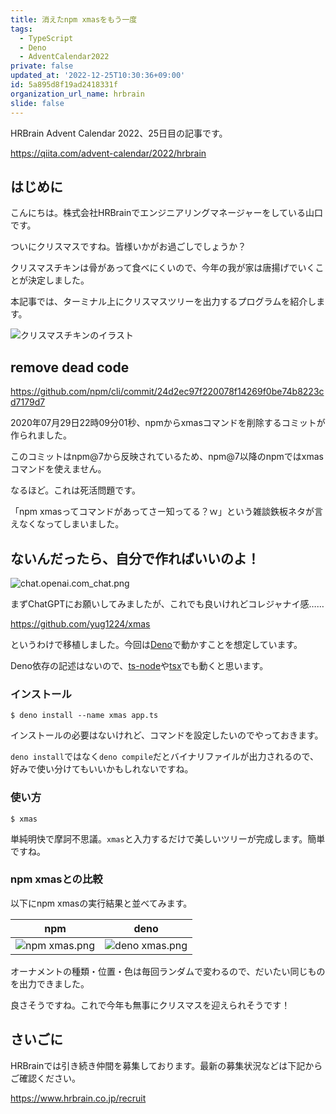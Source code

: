 ```yaml
---
title: 消えたnpm xmasをもう一度
tags:
  - TypeScript
  - Deno
  - AdventCalendar2022
private: false
updated_at: '2022-12-25T10:30:36+09:00'
id: 5a895d8f19ad2418331f
organization_url_name: hrbrain
slide: false
---
```

HRBrain Advent Calendar 2022、25日目の記事です。

https://qiita.com/advent-calendar/2022/hrbrain

## はじめに

こんにちは。株式会社HRBrainでエンジニアリングマネージャーをしている山口です。

ついにクリスマスですね。皆様いかがお過ごしでしょうか？

クリスマスチキンは骨があって食べにくいので、今年の我が家は唐揚げでいくことが決定しました。

本記事では、ターミナル上にクリスマスツリーを出力するプログラムを紹介します。

![クリスマスチキンのイラスト](https://qiita-image-store.s3.ap-northeast-1.amazonaws.com/0/106236/7d781e61-dbce-b940-2886-c5f38527a169.png)

## remove dead code

https://github.com/npm/cli/commit/24d2ec97f220078f14269f0be74b8223cd7179d7

2020年07月29日22時09分01秒、npmからxmasコマンドを削除するコミットが作られました。

このコミットはnpm@7から反映されているため、npm@7以降のnpmではxmasコマンドを使えません。

なるほど。これは死活問題です。

「npm xmasってコマンドがあってさー知ってる？ｗ」という雑談鉄板ネタが言えなくなってしまいました。

## ないんだったら、自分で作ればいいのよ！

![chat.openai.com_chat.png](https://qiita-image-store.s3.ap-northeast-1.amazonaws.com/0/106236/90cbd2c5-ce39-6c67-a11b-9ed840431b42.png)

まずChatGPTにお願いしてみましたが、これでも良いけれどコレジャナイ感……

https://github.com/yug1224/xmas

というわけで移植しました。今回は[Deno](https://deno.land/)で動かすことを想定しています。

Deno依存の記述はないので、[ts-node](https://github.com/TypeStrong/ts-node)や[tsx](https://github.com/esbuild-kit/tsx)でも動くと思います。

### インストール

```console
$ deno install --name xmas app.ts
```

インストールの必要はないけれど、コマンドを設定したいのでやっておきます。

`deno install`ではなく`deno compile`だとバイナリファイルが出力されるので、好みで使い分けてもいいかもしれないですね。

### 使い方

```console
$ xmas
```

単純明快で摩訶不思議。`xmas`と入力するだけで美しいツリーが完成します。簡単ですね。

<!-- 
![terminal.gif](https://qiita-image-store.s3.ap-northeast-1.amazonaws.com/0/106236/8c0344d3-35cb-6af0-7348-ad75ea192c7e.gif) -->


### npm xmasとの比較

以下にnpm xmasの実行結果と並べてみます。

| npm                       | deno                        |
| ------------------------- | --------------------------- |
| ![npm xmas.png][npm xmas] | ![deno xmas.png][deno xmas] |

[npm xmas]: https://qiita-image-store.s3.ap-northeast-1.amazonaws.com/0/106236/b83f0b4f-0424-a9ea-06d7-91fc002f10e8.png
[deno xmas]: https://qiita-image-store.s3.ap-northeast-1.amazonaws.com/0/106236/7d2b8242-315b-8426-744e-46de50fe8707.png

オーナメントの種類・位置・色は毎回ランダムで変わるので、だいたい同じものを出力できました。

良さそうですね。これで今年も無事にクリスマスを迎えられそうです！

## さいごに

HRBrainでは引き続き仲間を募集しております。最新の募集状況などは下記からご確認ください。

https://www.hrbrain.co.jp/recruit
